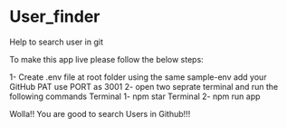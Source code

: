 # User_finder
Help to search user in git


To make this app live please follow the below steps:

1- Create .env file at root folder using the same sample-env
   add your GitHub PAT
   use PORT as 3001
2- open two seprate terminal and run the following commands 
   Terminal 1- npm star
   Terminal 2- npm run app
   
Wolla!! You are good to search Users in Github!!!   

